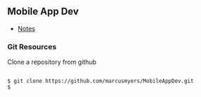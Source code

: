 ## Mobile App Dev


* [Notes](./notes/README.md)


### Git Resources

Clone a repository from github
```

$ git clone https://github.com/marcusmyers/MobileAppDev.git
$

```
